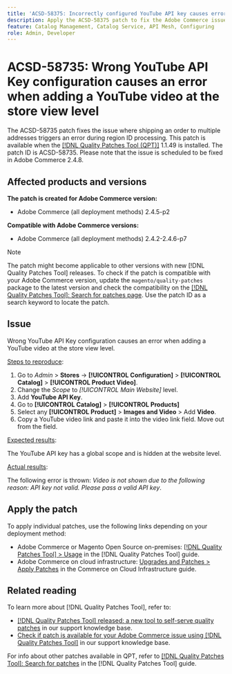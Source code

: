 ```yaml
---
title: 'ACSD-58375: Incorrectly configured YouTube API key causes error when adding video at store view level'
description: Apply the ACSD-58375 patch to fix the Adobe Commerce issue where wrong YouTube API key configuration causes an error when adding a YouTube video at the store view level.
feature: Catalog Management, Catalog Service, API Mesh, Configuring
role: Admin, Developer
---
```

# ACSD-58735: Wrong YouTube API Key configuration causes an error when adding a YouTube video at the store view level

The ACSD-58735 patch fixes the issue where shipping an order to multiple addresses triggers an error during region ID processing. This patch is available when the [[!DNL Quality Patches Tool (QPT)]](/help/announcements/adobe-commerce-announcements/magento-quality-patches-released-new-tool-to-self-serve-quality-patches.md) 1.1.49 is installed. The patch ID is ACSD-58735. Please note that the issue is scheduled to be fixed in Adobe Commerce 2.4.8.

## Affected products and versions

**The patch is created for Adobe Commerce version:**

* Adobe Commerce (all deployment methods) 2.4.5-p2

**Compatible with Adobe Commerce versions:**

* Adobe Commerce (all deployment methods) 2.4.2-2.4.6-p7

>[!NOTE]
>
>The patch might become applicable to other versions with new [!DNL Quality Patches Tool] releases. To check if the patch is compatible with your Adobe Commerce version, update the `magento/quality-patches` package to the latest version and check the compatibility on the [[!DNL Quality Patches Tool]: Search for patches page](https://experienceleague.adobe.com/tools/commerce-quality-patches/index.html). Use the patch ID as a search keyword to locate the patch.

## Issue

Wrong YouTube API Key configuration causes an error when adding a YouTube video at the store view level.

<u>Steps to reproduce</u>:

1. Go to *Admin* > **Stores** -> **[!UICONTROL Configuration]** > **[!UICONTROL Catalog]** > **[!UICONTROL Product Video]**.
1. Change the *Scope* to *[!UICONTROL Main Website]* level.
1. Add **YouTube API Key**.
1. Go to **[!UICONTROL Catalog]** > **[!UICONTROL Products]**
1. Select any **[!UICONTROL Product]** > **Images and Video** > Add **Video**.
1. Copy a YouTube video link and paste it into the video link field. Move out from the field.

<u>Expected results</u>:

The YouTube API key has a global scope and is hidden at the website level.

<u>Actual results</u>:

The following error is thrown: *Video is not  shown due to the following reason: API key not valid. Please pass a valid API key*.

## Apply the patch

To apply individual patches, use the following links depending on your deployment method:

* Adobe Commerce or Magento Open Source on-premises: [[!DNL Quality Patches Tool] > Usage](https://experienceleague.adobe.com/docs/commerce-operations/tools/quality-patches-tool/usage.html) in the [!DNL Quality Patches Tool] guide.
* Adobe Commerce on cloud infrastructure: [Upgrades and Patches > Apply Patches](https://experienceleague.adobe.com/docs/commerce-cloud-service/user-guide/develop/upgrade/apply-patches.html) in the Commerce on Cloud Infrastructure guide.

## Related reading

To learn more about [!DNL Quality Patches Tool], refer to:

* [[!DNL Quality Patches Tool] released: a new tool to self-serve quality patches](/help/announcements/adobe-commerce-announcements/magento-quality-patches-released-new-tool-to-self-serve-quality-patches.md) in our support knowledge base.
* [Check if patch is available for your Adobe Commerce issue using [!DNL Quality Patches Tool]](/help/support-tools/patches-available-in-qpt-tool/check-patch-for-magento-issue-with-magento-quality-patches.md) in our support knowledge base.

For info about other patches available in QPT, refer to [[!DNL Quality Patches Tool]: Search for patches](https://experienceleague.adobe.com/tools/commerce-quality-patches/index.html) in the [!DNL Quality Patches Tool] guide.
